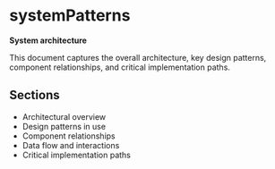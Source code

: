 # systemPatterns

**System architecture**

This document captures the overall architecture, key design patterns, component relationships, and critical implementation paths.

## Sections

- Architectural overview
- Design patterns in use
- Component relationships
- Data flow and interactions
- Critical implementation paths
